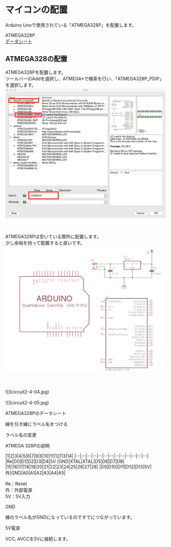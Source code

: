 # マイコンの配置

Arduino Unoで使用されている「ATMEGA328P」を配置します。

ATMEGA328P
<br>
[データシート](
http://www.atmel.com/images/Atmel-8271-8-bit-AVR-Microcontroller-ATmega48A-48PA-88A-88PA-168A-168PA-328-328P_datasheet_Complete.pdf)


## ATMEGA328の配置


ATMEGA328Pを配置します。
<br>
ツールバーのAddを選択し、ATMEGA*で検索を行い、「ATMEGA328P_PDIP」を選択します。
<br>
![](circuit2-4-02.jpg)

<br>

ATMEGA328Pは空いている箇所に配置します。
<br>
少し余裕を持って配置すると良いです。
<br>
![](circuit2-4-03.jpg)

<br>

<br>
![](circuit2-4-04.jpg)

<br>

<br>
![](circuit2-4-05.jpg)

<br>

ATMEGA328Pのデータシート


線を引き線にラベル名をつける


ラベル名の変更


ATMEGA 328Pの説明

|1|2|3|4|5|6|7|8|9|10|11|12|13|14|
|--|--|--|--|--|--|--|--|--|--|--|--|--|
|Re|D0|D1|D2|D3|D4|5V   |GND|XTAL|XTAL|D5|D6|D7|D8|
|15|16|17|18|19|20|21|22|23|24|25|26|27|28|
|D9|D10|D11|D12|D13|5V|外|GND|A0|A1|A2|A3|A4|A5|

Re：Reset
<br>
外：外部電源
<br>
5V：5V入力

GND

線のラベル名がGNDになっているのですでにつながっています。

5V電源





VCC, AVCCを5Vに接続します。














